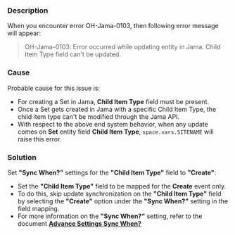 ### Description

When you encounter error OH-Jama-0103, then following error message will appear:  
> OH-Jama-0103: Error occurred while updating entity in Jama. Child Item Type field can't be updated.

### Cause

Probable cause for this issue is:

- For creating a Set in Jama, **Child Item Type** field must be present.  
- Once a Set gets created in Jama with a specific Child Item Type, the child item type can't be modified through the Jama API.  
- With respect to the above end system behavior, when any update comes on **Set** entity field **Child Item Type**, <code class="expression">space.vars.SITENAME</code> will raise this error.

### Solution

Set **"Sync When?"** settings for the **"Child Item Type"** field to **"Create"**:

- Set the **"Child Item Type"** field to be mapped for the **Create** event only.  
- To do this, skip update synchronization on the **"Child Item Type"** field by selecting the **"Create"** option under the **"Sync When?"** setting in the field mapping.  
- For more information on the **"Sync When?"** setting, refer to the document [**Advance Settings Sync When?**](../../../../integrate/mapping-configuration.md#sync-when)
